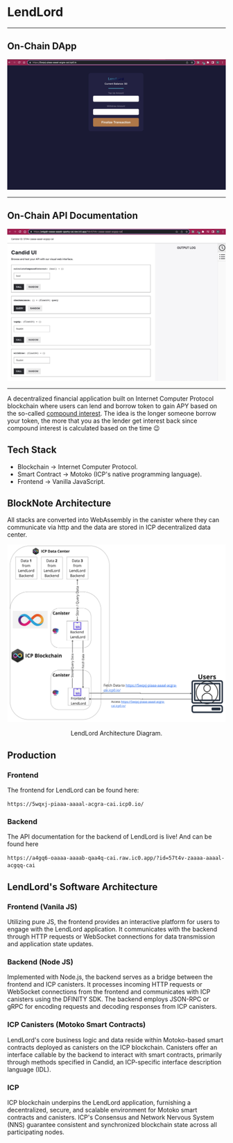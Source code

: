 # LendLord

---

## On-Chain DApp

![FrontendLendLord](../Assets/LendLord/LendLord-Frontend.jpg)

---

## On-Chain API Documentation

![APILendLord](../Assets/LendLord/LendLord-API.jpg)

---

A decentralized financial application built on Internet Computer Protocol blockchain where users can lend and borrow token to gain APY based on the so-called [compound interest](https://www.investopedia.com/terms/c/compoundinterest.asp). The idea is the longer someone borrow your token, the more that you as the lender get interest back since compound interest is calculated based on the time 😉

## Tech Stack

* Blockchain $\rightarrow$ Internet Computer Protocol.
* Smart Contract $\rightarrow$ Motoko (ICP's native programming language).
* Frontend $\rightarrow$ Vanilla JavaScript.

## BlockNote Architecture

All stacks are converted into WebAssembly in the canister where they can communicate via http and the data are stored in ICP decentralized data center.

![BNArch](../Assets/LendLord/LendLordArch.jpg)
<p align=center>LendLord Architecture Diagram.</p>

## Production

### Frontend

The frontend for LendLord can be found here:

`https://5wqxj-piaaa-aaaal-acgra-cai.icp0.io/`

### Backend

The API documentation for the backend of LendLord is live! And can be found here

`https://a4gq6-oaaaa-aaaab-qaa4q-cai.raw.ic0.app/?id=57t4v-zaaaa-aaaal-acgqq-cai`

## LendLord's Software Architecture

### Frontend (Vanila JS)

Utilizing pure JS, the frontend provides an interactive platform for users to engage with the LendLord application. It communicates with the backend through HTTP requests or WebSocket connections for data transmission and application state updates.

### Backend (Node JS)

Implemented with Node.js, the backend serves as a bridge between the frontend and ICP canisters. It processes incoming HTTP requests or WebSocket connections from the frontend and communicates with ICP canisters using the DFINITY SDK. The backend employs JSON-RPC or gRPC for encoding requests and decoding responses from ICP canisters.

### ICP Canisters (Motoko Smart Contracts)

LendLord's core business logic and data reside within Motoko-based smart contracts deployed as canisters on the ICP blockchain. Canisters offer an interface callable by the backend to interact with smart contracts, primarily through methods specified in Candid, an ICP-specific interface description language (IDL).

### ICP

ICP blockchain underpins the LendLord application, furnishing a decentralized, secure, and scalable environment for Motoko smart contracts and canisters. ICP's Consensus and Network Nervous System (NNS) guarantee consistent and synchronized blockchain state across all participating nodes.
